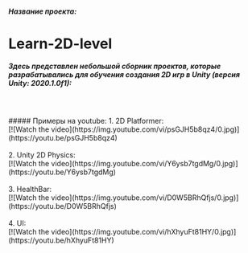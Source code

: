 ##### Название проекта: 
# Learn-2D-level
##### Здесь представлен небольшой сборник проектов, которые разрабатывались для обучения создания 2D игр в Unity (версия Unity: 2020.1.0f1):
<br/>
<br/>
##### Примеры на youtube:
1. 2D Platformer:
<br/>
[![Watch the video](https://img.youtube.com/vi/psGJH5b8qz4/0.jpg)](https://youtu.be/psGJH5b8qz4)
<br/>
<br/>
2. Unity 2D Physics:
<br/>
[![Watch the video](https://img.youtube.com/vi/Y6ysb7tgdMg/0.jpg)](https://youtu.be/Y6ysb7tgdMg)
<br/>
<br/>
3. HealthBar:
<br/>
[![Watch the video](https://img.youtube.com/vi/D0W5BRhQfjs/0.jpg)](https://youtu.be/D0W5BRhQfjs)
<br/>
<br/>
4. UI:
<br/>
[![Watch the video](https://img.youtube.com/vi/hXhyuFt81HY/0.jpg)](https://youtu.be/hXhyuFt81HY)
<br/>
<br/>